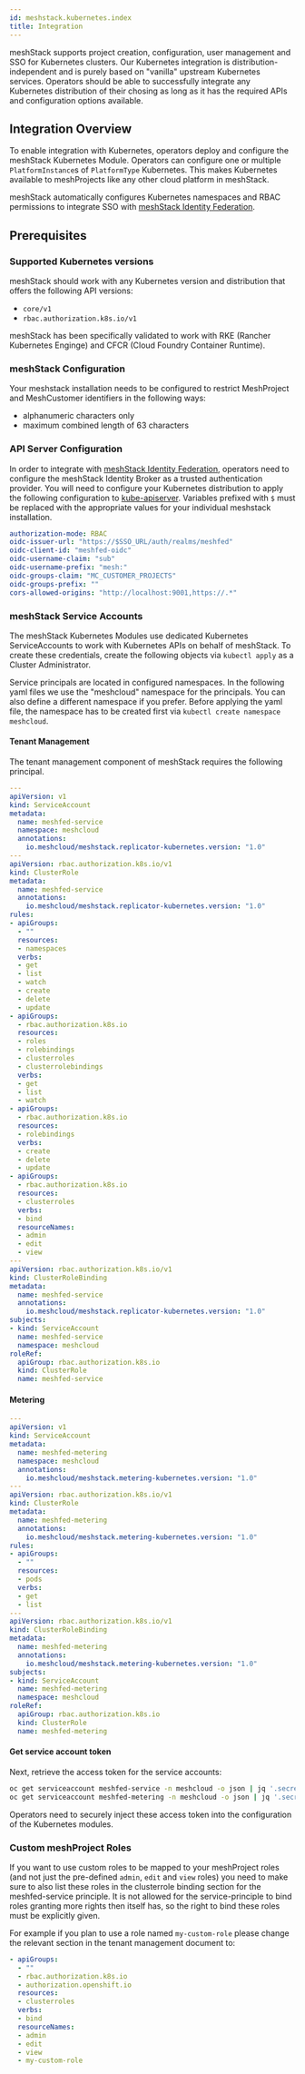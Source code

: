 ```yaml
---
id: meshstack.kubernetes.index
title: Integration
---
```


meshStack supports project creation, configuration, user management and SSO for Kubernetes clusters.
Our Kubernetes integration is distribution-independent and is purely based on "vanilla" upstream Kubernetes services.
Operators should be able to successfully integrate any Kubernetes distribution of their chosing as long as it has the
required APIs and configuration options available.

## Integration Overview

To enable integration with Kubernetes, operators deploy and configure the meshStack Kubernetes Module. Operators can configure one or multiple `PlatformInstance`s of `PlatformType` Kubernetes. This makes Kubernetes available to meshProjects like any other cloud platform in meshStack.

meshStack automatically configures Kubernetes namespaces and RBAC permissions to integrate SSO with [meshStack Identity Federation](./meshstack.identity-federation.md).

## Prerequisites

### Supported Kubernetes versions

meshStack should work with any Kubernetes version and distribution that offers the following API versions:

- `core/v1`
- `rbac.authorization.k8s.io/v1`

meshStack has been specifically validated to work with RKE (Rancher Kubernetes Enginge) and CFCR (Cloud Foundry Container Runtime).

### meshStack Configuration

Your meshstack installation needs to be configured to restrict MeshProject and MeshCustomer identifiers in the following ways:

- alphanumeric characters only
- maximum combined length of 63 characters

### API Server Configuration

In order to integrate with [meshStack Identity Federation](./meshstack.identity-federation.md), operators need to configure the meshStack Identity Broker as a trusted authentication provider. You will need to configure your Kubernetes distribution to apply the following configuration to [kube-apiserver](https://kubernetes.io/docs/reference/command-line-tools-reference/kube-apiserver/). Variables prefixed with `$` must
be replaced with the appropriate values for your individual meshstack installation.

```yaml
authorization-mode: RBAC
oidc-issuer-url: "https://$SSO_URL/auth/realms/meshfed"
oidc-client-id: "meshfed-oidc"
oidc-username-claim: "sub"
oidc-username-prefix: "mesh:"
oidc-groups-claim: "MC_CUSTOMER_PROJECTS"
oidc-groups-prefix: ""
cors-allowed-origins: "http://localhost:9001,https://.*"
```

### meshStack Service Accounts

The meshStack Kubernetes Modules use dedicated Kubernetes ServiceAccounts to work with Kubernetes APIs on behalf of meshStack.
To create these credentials, create the following objects via `kubectl apply` as a Cluster Administrator.

Service principals are located in configured namespaces. In the following yaml files we use the "meshcloud" namespace for the principals.
You can also define a different namespace if you prefer.
Before applying the yaml file, the namespace has to be created first via `kubectl create namespace meshcloud`.

#### Tenant Management

The tenant management component of meshStack requires the following principal.

```yaml
---
apiVersion: v1
kind: ServiceAccount
metadata:
  name: meshfed-service
  namespace: meshcloud
  annotations:
    io.meshcloud/meshstack.replicator-kubernetes.version: "1.0"
---
apiVersion: rbac.authorization.k8s.io/v1
kind: ClusterRole
metadata:
  name: meshfed-service
  annotations:
    io.meshcloud/meshstack.replicator-kubernetes.version: "1.0"
rules:
- apiGroups:
  - ""
  resources:
  - namespaces
  verbs:
  - get
  - list
  - watch
  - create
  - delete
  - update
- apiGroups:
  - rbac.authorization.k8s.io
  resources:
  - roles
  - rolebindings
  - clusterroles
  - clusterrolebindings
  verbs:
  - get
  - list
  - watch
- apiGroups:
  - rbac.authorization.k8s.io
  resources:
  - rolebindings
  verbs:
  - create
  - delete
  - update
- apiGroups:
  - rbac.authorization.k8s.io
  resources:
  - clusterroles
  verbs:
  - bind
  resourceNames:
  - admin
  - edit
  - view
---
apiVersion: rbac.authorization.k8s.io/v1
kind: ClusterRoleBinding
metadata:
  name: meshfed-service
  annotations:
    io.meshcloud/meshstack.replicator-kubernetes.version: "1.0"
subjects:
- kind: ServiceAccount
  name: meshfed-service
  namespace: meshcloud
roleRef:
  apiGroup: rbac.authorization.k8s.io
  kind: ClusterRole
  name: meshfed-service
```

#### Metering

```yaml
---
apiVersion: v1
kind: ServiceAccount
metadata:
  name: meshfed-metering
  namespace: meshcloud
  annotations:
    io.meshcloud/meshstack.metering-kubernetes.version: "1.0"
---
apiVersion: rbac.authorization.k8s.io/v1
kind: ClusterRole
metadata:
  name: meshfed-metering
  annotations:
    io.meshcloud/meshstack.metering-kubernetes.version: "1.0"
rules:
- apiGroups:
  - ""
  resources:
  - pods
  verbs:
  - get
  - list
---
apiVersion: rbac.authorization.k8s.io/v1
kind: ClusterRoleBinding
metadata:
  name: meshfed-metering
  annotations:
    io.meshcloud/meshstack.metering-kubernetes.version: "1.0"
subjects:
- kind: ServiceAccount
  name: meshfed-metering
  namespace: meshcloud
roleRef:
  apiGroup: rbac.authorization.k8s.io
  kind: ClusterRole
  name: meshfed-metering
```

#### Get service account token

Next, retrieve the access token for the service accounts:

```bash
oc get serviceaccount meshfed-service -n meshcloud -o json | jq '.secrets[].name' | grep token | xargs oc describe secret -n meshcloud
oc get serviceaccount meshfed-metering -n meshcloud -o json | jq '.secrets[].name' | grep token | xargs oc describe secret -n meshcloud
```

Operators need to securely inject these access token into the configuration of the Kubernetes modules.


### Custom meshProject Roles

If you want to use custom roles to be mapped to your meshProject roles (and not just the pre-defined `admin`, `edit` and `view` roles) you need to make sure to also list these roles in the clusterrole binding section for the meshfed-service principle. It is not allowed for the service-principle to bind roles granting more rights then itself has, so the right to bind these roles must be explicitly given.

For example if you plan to use a role named `my-custom-role` please change the relevant section in the tenant management document to:

```yml
- apiGroups:
  - ""
  - rbac.authorization.k8s.io
  - authorization.openshift.io
  resources:
  - clusterroles
  verbs:
  - bind
  resourceNames:
  - admin
  - edit
  - view
  - my-custom-role
```
